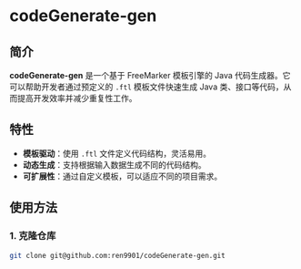 # codeGenerate-gen

## 简介
**codeGenerate-gen** 是一个基于 FreeMarker 模板引擎的 Java 代码生成器。它可以帮助开发者通过预定义的 `.ftl` 模板文件快速生成 Java 类、接口等代码，从而提高开发效率并减少重复性工作。

## 特性
- **模板驱动**：使用 `.ftl` 文件定义代码结构，灵活易用。
- **动态生成**：支持根据输入数据生成不同的代码结构。
- **可扩展性**：通过自定义模板，可以适应不同的项目需求。

## 使用方法

### 1. 克隆仓库
```bash
git clone git@github.com:ren9901/codeGenerate-gen.git
```
